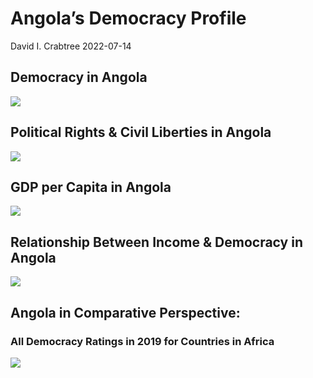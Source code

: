 Angola’s Democracy Profile
================
David I. Crabtree
2022-07-14

## Democracy in Angola

![](C:\Users\David\Desktop\PROGRA~1\FILESA~1\CFSS\hw06\reports\ANGOLA~1/figure-gfm/Demscore-1.png)<!-- -->

## Political Rights & Civil Liberties in Angola

![](C:\Users\David\Desktop\PROGRA~1\FILESA~1\CFSS\hw06\reports\ANGOLA~1/figure-gfm/Political%20Rights%20&%20Civil%20Libs-1.png)<!-- -->

## GDP per Capita in Angola

![](C:\Users\David\Desktop\PROGRA~1\FILESA~1\CFSS\hw06\reports\ANGOLA~1/figure-gfm/GDP%20per%20Capita-1.png)<!-- -->

## Relationship Between Income & Democracy in Angola

![](C:\Users\David\Desktop\PROGRA~1\FILESA~1\CFSS\hw06\reports\ANGOLA~1/figure-gfm/Income%20&%20Dem-1.png)<!-- -->

## Angola in Comparative Perspective:

### All Democracy Ratings in 2019 for Countries in Africa

![](C:\Users\David\Desktop\PROGRA~1\FILESA~1\CFSS\hw06\reports\ANGOLA~1/figure-gfm/Democracy%20in%20Comparative%20Perspective-1.png)<!-- -->
